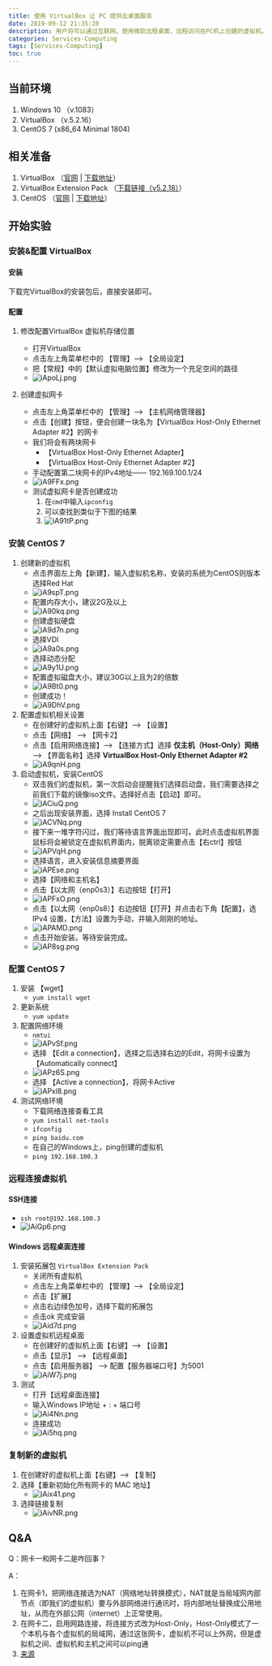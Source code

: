 ```yaml
---
title: 使用 VirtualBox 让 PC 提供云桌面服务
date: 2019-09-12 21:35:28
description: 用户将可以通过互联网，使用微软远程桌面，远程访问在PC机上创建的虚拟机。
categories: Services-Computing
tags: [Services-Computing]
toc: true
---
```


## 当前环境

1. Windows 10 （v.1083）
2. VirtualBox （v.5.2.16）
3. CentOS 7 (x86_64 Minimal 1804)

## 相关准备

1. VirtualBox （[官网](https://www.virtualbox.org/) | [下载地址](https://www.virtualbox.org/wiki/Downloads)）
2. VirtualBox Extension Pack （[下载链接（v5.2.18）](https://download.virtualbox.org/virtualbox/5.2.18/Oracle_VM_VirtualBox_Extension_Pack-5.2.18.vbox-extpack)）
3. CentOS （[官网](https://www.centos.org/) | [下载地址](https://www.centos.org/download/)）

## 开始实验

### 安装&配置 VirtualBox

#### 安装

下载完VirtualBox的安装包后，直接安装即可。

#### 配置

1. 修改配置VirtualBox 虚拟机存储位置
   - 打开VirtualBox
   - 点击左上角菜单栏中的 【管理】--> 【全局设定】
   - 把【常规】中的【默认虚拟电脑位置】修改为一个充足空间的路径
   - ![iApoLj.png](https://s1.ax1x.com/2018/09/12/iApoLj.png)

1. 创建虚拟网卡

   - 点击左上角菜单栏中的 【管理】--> 【主机网络管理器】
   - 点击【创建】按钮，便会创建一块名为【VirtualBox Host-Only Ethernet Adapter #2】的网卡
   - 我们将会有两块网卡
     - 【VirtualBox Host-Only Ethernet Adapter】
     - 【VirtualBox Host-Only Ethernet Adapter #2】
   - 手动配置第二块网卡的IPv4地址—— 192.169.100.1/24
   - ![iA9FFx.png](https://s1.ax1x.com/2018/09/12/iA9FFx.png)
   - 测试虚拟网卡是否创建成功
     1. 在`cmd`中输入`ipconfig`
     2. 可以查找到类似于下图的结果
     3. ![iA91tP.png](https://s1.ax1x.com/2018/09/12/iA91tP.png)

### 安装 CentOS 7

1. 创建新的虚拟机
    - 点击界面左上角【新建】，输入虚拟机名称，安装的系统为CentOS则版本选择Red Hat
    - ![iA9spT.png](https://s1.ax1x.com/2018/09/12/iA9spT.png)
    - 配置内存大小，建议2G及以上
    - ![iA90kq.png](https://s1.ax1x.com/2018/09/12/iA90kq.png)
    - 创建虚拟硬盘
    - ![iA9d7n.png](https://s1.ax1x.com/2018/09/12/iA9d7n.png)
    - 选择VDI
    - ![iA9a0s.png](https://s1.ax1x.com/2018/09/12/iA9a0s.png)
    - 选择动态分配
    - ![iA9y1U.png](https://s1.ax1x.com/2018/09/12/iA9y1U.png)
    - 配置虚拟磁盘大小，建议30G以上且为2的倍数
    - ![iA9Bt0.png](https://s1.ax1x.com/2018/09/12/iA9Bt0.png)
    - 创建成功！
    - ![iA9DhV.png](https://s1.ax1x.com/2018/09/12/iA9DhV.png)
2. 配置虚拟机相关设置
    - 在创建好的虚拟机上面【右键】--> 【设置】
    - 点击【网络】 --> 【网卡2】
    - 点击【启用网络连接】--> 【连接方式】选择 **仅主机（Host-Only）网络** --> 【界面名称】选择 **VirtualBox Host-Only Ethernet Adapter #2**
    - ![iA9qnH.png](https://s1.ax1x.com/2018/09/12/iA9qnH.png)
3. 启动虚拟机，安装CentOS
    - 双击我们的虚拟机，第一次启动会提醒我们选择启动盘，我们需要选择之前我们下载的镜像iso文件。选择好点击【启动】即可。
    - ![iACiuQ.png](https://s1.ax1x.com/2018/09/12/iACiuQ.png)
    - 之后出现安装界面，选择 Install CentOS 7
    - ![iACVNq.png](https://s1.ax1x.com/2018/09/12/iACVNq.png)
    - 接下来一堆字符闪过，我们等待语言界面出现即可。此时点击虚拟机界面鼠标将会被锁定在虚拟机界面内，脱离锁定需要点击【右ctrl】按钮
    - ![iAPVqH.png](https://s1.ax1x.com/2018/09/12/iAPVqH.png)
    - 选择语言，进入安装信息摘要界面
    - ![iAPEse.png](https://s1.ax1x.com/2018/09/12/iAPEse.png)
    - 选择【网络和主机名】
    - 点击【以太网（enp0s3）】右边按钮【打开】
    - ![iAPFxO.png](https://s1.ax1x.com/2018/09/12/iAPFxO.png)
    - 点击【以太网（enp0s8）】右边按钮【打开】并点击右下角【配置】，选 IPv4 设置，【方法】设置为手动，并输入刚刚的地址。
    - ![iAPAMD.png](https://s1.ax1x.com/2018/09/12/iAPAMD.png)
    - 点击开始安装。等待安装完成。
    - ![iAP8sg.png](https://s1.ax1x.com/2018/09/12/iAP8sg.png)
    
### 配置 CentOS 7

1. 安装 【wget】
    - `yum install wget`
2. 更新系统
    - `yum update`
3. 配置网络环境
    - `nmtui`
    - ![iAPvSf.png](https://s1.ax1x.com/2018/09/12/iAPvSf.png)
    - 选择 【Edit a connection】，选择之后选择右边的Edit，将网卡设置为【Automatically connect】
    - ![iAPz6S.png](https://s1.ax1x.com/2018/09/12/iAPz6S.png)
    - 选择 【Active a connection】，将网卡Active
    - ![iAPxl8.png](https://s1.ax1x.com/2018/09/12/iAPxl8.png)
4. 测试网络环境
    - 下载网络连接查看工具
    - `yum install net-tools`
    - `ifconfig`
    - `ping baidu.com`
    - 在自己的Windows上，ping创建的虚拟机
    - `ping 192.168.100.3`

### 远程连接虚拟机

#### SSH连接

- `ssh root@192.168.100.3`
- ![iAiGp6.png](https://s1.ax1x.com/2018/09/12/iAiGp6.png)

#### Windows 远程桌面连接

1. 安装拓展包 `VirtualBox Extension Pack`
    - 关闭所有虚拟机
    - 点击左上角菜单栏中的 【管理】--> 【全局设定】
    - 点击【扩展】
    - 点击右边绿色加号，选择下载的拓展包
    - 点击ok 完成安装
    - ![iAid7d.png](https://s1.ax1x.com/2018/09/12/iAid7d.png)
2. 设置虚拟机远程桌面
    - 在创建好的虚拟机上面【右键】--> 【设置】
    - 点击【显示】 --> 【远程桌面】
    - 点击【启用服务器】 --> 配置【服务器端口号】为5001
    - ![iAiW7j.png](https://s1.ax1x.com/2018/09/12/iAiW7j.png)
3. 测试
    - 打开【远程桌面连接】
    - 输入Windows IP地址 + : + 端口号
    - ![iAi4Nn.png](https://s1.ax1x.com/2018/09/12/iAi4Nn.png)
    - 连接成功
    - ![iAi5hq.png](https://s1.ax1x.com/2018/09/12/iAi5hq.png)

### 复制新的虚拟机

1. 在创建好的虚拟机上面【右键】--> 【复制】
2. 选择【重新初始化所有网卡的 MAC 地址】
    - ![iAix41.png](https://s1.ax1x.com/2018/09/12/iAix41.png)
3. 选择链接复制
    - ![iAivNR.png](https://s1.ax1x.com/2018/09/12/iAivNR.png)

## Q&A

Q：网卡一和网卡二是咋回事？

A：
1. 在网卡1，把网络连接选为NAT（网络地址转换模式），NAT就是当局域网内部节点（即我们的虚拟机）要与外部网络进行通讯时，将内部地址替换成公用地址，从而在外部公网（internet）上正常使用。
2. 在网卡二，启用网路连接，将连接方式改为Host-Only，Host-Only模式了一个本机与各个虚拟机的局域网，通过这张网卡，虚拟机不可以上外网，但是虚拟机之间、虚拟机和主机之间可以ping通
3. [来源](https://blog.csdn.net/qiuxy23/article/details/82532703/)








